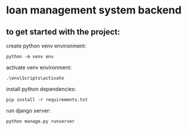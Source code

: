 # loan management system backend
## to get started with the project:

create python venv environment:
```
python -m venv env
```
activate venv environment:
```
.\env\Scripts\activate
```
install python dependencies:
```
pip install -r requirements.txt
```
run django server:
```
python manage.py runserver
```
